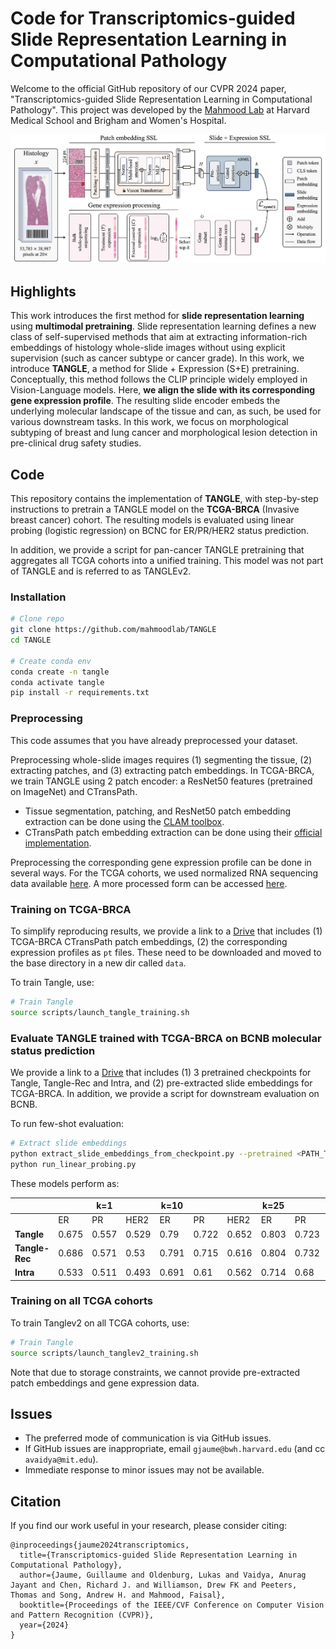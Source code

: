 # Code for Transcriptomics-guided Slide Representation Learning in Computational Pathology

Welcome to the official GitHub repository of our CVPR 2024 paper, "Transcriptomics-guided Slide Representation Learning in Computational Pathology". This project was developed by the [Mahmood Lab](https://faisal.ai/) at Harvard Medical School and Brigham and Women's Hospital. 

![Alt text for the image](support/framework.png "Optional title")

## Highlights
This work introduces the first method for **slide representation learning** using **multimodal pretraining**. Slide representation learning defines a new class of self-supervised methods that aim at extracting information-rich embeddings of histology whole-slide images without using explicit supervision (such as cancer subtype or cancer grade). In this work, we introduce **TANGLE**, a method for Slide + Expression (S+E) pretraining. Conceptually, this method follows the CLIP principle widely employed in Vision-Language models. Here, **we align the slide with its corresponding gene expression profile**. The resulting slide encoder embeds the underlying molecular landscape of the tissue and can, as such, be used for various downstream tasks. In this work, we focus on morphological subtyping of breast and lung cancer and morphological lesion detection in pre-clinical drug safety studies.  

## Code
This repository contains the implementation of **TANGLE**, with step-by-step instructions to pretrain a TANGLE model on the **TCGA-BRCA** (Invasive breast cancer) cohort. The resulting models is evaluated using linear probing (logistic regression) on BCNC for ER/PR/HER2 status prediction. 

In addition, we provide a script for pan-cancer TANGLE pretraining that aggregates all TCGA cohorts into a unified training. This model was not part of TANGLE and is referred to as TANGLEv2. 

### Installation

```bash
# Clone repo
git clone https://github.com/mahmoodlab/TANGLE
cd TANGLE

# Create conda env
conda create -n tangle
conda activate tangle
pip install -r requirements.txt
```

### Preprocessing 

This code assumes that you have already preprocessed your dataset.

Preprocessing whole-slide images requires (1) segmenting the tissue, (2) extracting patches, and (3) extracting patch embeddings. In TCGA-BRCA, we train TANGLE using 2 patch encoder: a ResNet50 features (pretrained on ImageNet) and CTransPath. 

- Tissue segmentation, patching, and ResNet50 patch embedding extraction can be done using the [CLAM toolbox](https://github.com/mahmoodlab/CLAM).
- CTransPath patch embedding extraction can be done using their [official implementation](https://github.com/Xiyue-Wang/TransPath). 

Preprocessing the corresponding gene expression profile can be done in several ways. For the TCGA cohorts, we used normalized RNA sequencing data available [here](https://xenabrowser.net/datapages/?dataset=TCGA.BRCA.sampleMap%2FHiSeqV2_PANCAN&host=https%3A%2F%2Ftcga.xenahubs.net&removeHub=https%3A%2F%2Fxena.treehouse.gi.ucsc.edu%3A443). A more processed form can be accessed [here](https://github.com/mahmoodlab/SurvPath/blob/main/datasets_csv/raw_rna_data/combine/brca/rna_clean.csv).

### Training on TCGA-BRCA

To simplify reproducing results, we provide a link to a [Drive](https://drive.google.com/drive/folders/1GIJEITf5-7lFKil7Dfi3sSmVFgzh-otv?usp=sharing) that includes (1) TCGA-BRCA CTransPath patch embeddings, (2) the corresponding expression profiles as `pt` files. These need to be downloaded and moved to the base directory in a new dir called `data`.

To train Tangle, use:

```bash
# Train Tangle
source scripts/launch_tangle_training.sh
```

### Evaluate TANGLE trained with TCGA-BRCA on BCNB molecular status prediction

We provide a link to a [Drive](https://drive.google.com/drive/folders/1IKEuRULUz-Uvb8ZL8vvYw0Z49aD_Qp_4?usp=sharing) that includes (1) 3 pretrained checkpoints for Tangle, Tangle-Rec and Intra, and (2) pre-extracted slide embeddings for TCGA-BRCA. In addition, we provide a script for downstream evaluation on BCNB. 

To run few-shot evaluation:

```bash
# Extract slide embeddings 
python extract_slide_embeddings_from_checkpoint.py --pretrained <PATH_TO_PRETRAINED_MODEL>
python run_linear_probing.py
```

These models perform as:

|            | |   k=1   |      | k=10 |     |      | k=25 |     |      |
|------------|-----|-----|------|------|-----|------|------|-----|------|
|            | ER  | PR  | HER2 | ER   | PR  | HER2 | ER   | PR  | HER2 |
| **Tangle** | 0.675 | 0.557   | 0.529   | 0.79    | 0.722   | 0.652   | 0.803    | 0.723   | 0.663   |
| **Tangle-Rec** | 0.686   | 0.571   | 0.53   | 0.791    | 0.715   | 0.616   | 0.804    | 0.732   | 0.636   |
| **Intra**  | 0.533   | 0.511   | 0.493   | 0.691    | 0.61   | 0.562   | 0.714    | 0.68   | 0.602   |

### Training on all TCGA cohorts

To train Tanglev2 on all TCGA cohorts, use:

```bash
# Train Tangle
source scripts/launch_tanglev2_training.sh
```

Note that due to storage constraints, we cannot provide pre-extracted patch embeddings and gene expression data.  

## Issues 
- The preferred mode of communication is via GitHub issues.
- If GitHub issues are inappropriate, email `gjaume@bwh.harvard.edu` (and cc `avaidya@mit.edu`). 
- Immediate response to minor issues may not be available.

## Citation

If you find our work useful in your research, please consider citing:
```
@inproceedings{jaume2024transcriptomics,
  title={Transcriptomics-guided Slide Representation Learning in Computational Pathology},
  author={Jaume, Guillaume and Oldenburg, Lukas and Vaidya, Anurag Jayant and Chen, Richard J. and Williamson, Drew FK and Peeters, Thomas and Song, Andrew H. and Mahmood, Faisal},
  booktitle={Proceedings of the IEEE/CVF Conference on Computer Vision and Pattern Recognition (CVPR)},
  year={2024}
}
```
